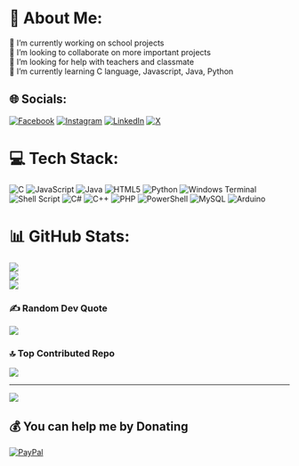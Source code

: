 # 💫 About Me:
🔭 I’m currently working on school projects<br>👯 I’m looking to collaborate on more important projects<br>🤝 I’m looking for help with teachers and classmate<br>🌱 I’m currently learning C language, Javascript, Java, Python


## 🌐 Socials:
[![Facebook](https://img.shields.io/badge/Facebook-%231877F2.svg?logo=Facebook&logoColor=white)](https://facebook.com/emiliano.riverafacio) [![Instagram](https://img.shields.io/badge/Instagram-%23E4405F.svg?logo=Instagram&logoColor=white)](https://instagram.com/emilianorivera478) [![LinkedIn](https://img.shields.io/badge/LinkedIn-%230077B5.svg?logo=linkedin&logoColor=white)](https://www.linkedin.com/in/emiliano-rivera-facio-6307a32b4/) [![X](https://img.shields.io/badge/X-black.svg?logo=X&logoColor=white)](https://x.com/@Emilian13132545) 

# 💻 Tech Stack:
![C](https://img.shields.io/badge/c-%2300599C.svg?style=for-the-badge&logo=c&logoColor=white) ![JavaScript](https://img.shields.io/badge/javascript-%23323330.svg?style=for-the-badge&logo=javascript&logoColor=%23F7DF1E) ![Java](https://img.shields.io/badge/java-%23ED8B00.svg?style=for-the-badge&logo=openjdk&logoColor=white) ![HTML5](https://img.shields.io/badge/html5-%23E34F26.svg?style=for-the-badge&logo=html5&logoColor=white) ![Python](https://img.shields.io/badge/python-3670A0?style=for-the-badge&logo=python&logoColor=ffdd54) ![Windows Terminal](https://img.shields.io/badge/Windows%20Terminal-%234D4D4D.svg?style=for-the-badge&logo=windows-terminal&logoColor=white) ![Shell Script](https://img.shields.io/badge/shell_script-%23121011.svg?style=for-the-badge&logo=gnu-bash&logoColor=white) ![C#](https://img.shields.io/badge/c%23-%23239120.svg?style=for-the-badge&logo=csharp&logoColor=white) ![C++](https://img.shields.io/badge/c++-%2300599C.svg?style=for-the-badge&logo=c%2B%2B&logoColor=white) ![PHP](https://img.shields.io/badge/php-%23777BB4.svg?style=for-the-badge&logo=php&logoColor=white) ![PowerShell](https://img.shields.io/badge/PowerShell-%235391FE.svg?style=for-the-badge&logo=powershell&logoColor=white) ![MySQL](https://img.shields.io/badge/mysql-%2300000f.svg?style=for-the-badge&logo=mysql&logoColor=white) ![Arduino](https://img.shields.io/badge/-Arduino-00979D?style=for-the-badge&logo=Arduino&logoColor=white)
# 📊 GitHub Stats:
![](https://github-readme-stats.vercel.app/api?username=emiliano0807&theme=dark&hide_border=false&include_all_commits=true&count_private=false)<br/>
![](https://github-readme-streak-stats.herokuapp.com/?user=emiliano0807&theme=dark&hide_border=false)<br/>
![](https://github-readme-stats.vercel.app/api/top-langs/?username=emiliano0807&theme=dark&hide_border=false&include_all_commits=true&count_private=false&layout=compact)

### ✍️ Random Dev Quote
![](https://quotes-github-readme.vercel.app/api?type=horizontal&theme=radical)

### 🔝 Top Contributed Repo
![](https://github-contributor-stats.vercel.app/api?username=emiliano0807&limit=5&theme=dark&combine_all_yearly_contributions=true)

---
[![](https://visitcount.itsvg.in/api?id=emiliano0807&icon=0&color=0)](https://visitcount.itsvg.in)


  ## 💰 You can help me by Donating
  [![PayPal](https://img.shields.io/badge/PayPal-00457C?style=for-the-badge&logo=paypal&logoColor=white)](https://www.paypal.me/EmilianoRivera4578) 

  
<!-- Proudly created with GPRM ( https://gprm.itsvg.in ) -->

